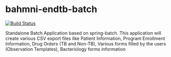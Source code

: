 # bahmni-endtb-batch

[![Build Status](https://snap-ci.com/Bahmni/bahmni-endtb-batch/branch/master/build_image)](https://snap-ci.com/Bahmni/bahmni-endtb-batch/branch/master)

Standalone Batch Application based on spring-batch. This application will create various CSV export files like Patient Information, Program Enrollment Information, Drug Orders (TB and Non-TB), Various forms filled by the users (Observation Templates), Bacteriology forms information
